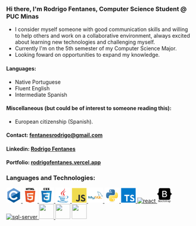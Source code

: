### Hi there, I'm Rodrigo Fentanes, Computer Science Student @ PUC Minas

- I consider myself someone with good communication skills and willing to help others and work on a collaborative environment, always excited about learning new technologies and challenging myself.
- Currently I'm on the 5th semester of my Computer Science Major.
- Looking foward on opportunities to expand my knowledge.
#### Languages:
- Native Portuguese
- Fluent English
- Intermediate Spanish

#### Miscellaneous (but could be of interest to someone reading this):
- European citizenship (Spanish).

#### Contact: <a href="mailto:fentanesrodrigo@gmail.com">fentanesrodrigo@gmail.com</a>
#### Linkedin: <a href="https://www.linkedin.com/in/rodrfentanes/">Rodrigo Fentanes</a>
#### Portfolio: <a href="https://rodrigofentanes.vercel.app/">rodrigofentanes.vercel.app</a>

<h3 align="left">Languages and Technologies:</h3>
 <a href="https://www.cprogramming.com/" target="_blank"> <img
        src="https://raw.githubusercontent.com/devicons/devicon/master/icons/c/c-original.svg" alt="c" width="40"
        height="40" /> </a> <a href="https://www.w3.org/html/" target="_blank"> <img
        src="https://raw.githubusercontent.com/devicons/devicon/master/icons/html5/html5-original-wordmark.svg"
        alt="html5" width="40" height="40" /> </a> <a href="https://www.w3schools.com/css/" target="_blank"> <img
        src="https://raw.githubusercontent.com/devicons/devicon/master/icons/css3/css3-original-wordmark.svg" alt="css3"
        width="40" height="40" /> </a> <a href="https://www.java.com" target="_blank"> <img
        src="https://raw.githubusercontent.com/devicons/devicon/master/icons/java/java-original.svg" alt="java"
        width="40" height="40" /> </a> <a href="https://developer.mozilla.org/en-US/docs/Web/JavaScript"
    target="_blank"> <img
        src="https://raw.githubusercontent.com/devicons/devicon/master/icons/javascript/javascript-original.svg"
        alt="javascript" width="40" height="40" /> </a> <a href="https://www.mysql.com/" target="_blank"> <img
        src="https://raw.githubusercontent.com/devicons/devicon/master/icons/mysql/mysql-original-wordmark.svg"
        alt="mysql" width="40" height="40" /> </a> <a href="https://www.python.org" target="_blank"> <img
        src="https://raw.githubusercontent.com/devicons/devicon/master/icons/python/python-original.svg" alt="python"
        width="40" height="40" /> </a> <a href="https://www.typescriptlang.org/" target="_blank"> <img
        src="https://raw.githubusercontent.com/devicons/devicon/master/icons/typescript/typescript-original.svg"
        alt="typescript" width="40" height="40" /> </a> <a href="https://reactjs.org/" target="_blank"> <img
        src="https://cdn.jsdelivr.net/gh/devicons/devicon/icons/react/react-original-wordmark.svg" alt="react"
        width="40" height="40" /> </a> <a href="https://getbootstrap.com" target="_blank"> <img
        src="https://raw.githubusercontent.com/devicons/devicon/master/icons/bootstrap/bootstrap-plain-wordmark.svg"
        alt="bootstrap" width="40" height="40" /> </a> <a href="https://docs.microsoft.com/pt-br/sql/sql-server/?view=sql-server-ver16"
    target="_blank"> <img src="https://cdn.jsdelivr.net/gh/devicons/devicon/icons/microsoftsqlserver/microsoftsqlserver-plain.svg" alt="sql-server"
        width="40" height="40" /> </a> <a href="https://nextjs.org/"
    target="_blank"> 
            <img src="https://cdn.jsdelivr.net/gh/devicons/devicon/icons/nextjs/nextjs-line.svg" width="40" height="40"  />
           </a> <a href="https://tailwindcss.com/"
    target="_blank"> <img src="https://cdn.jsdelivr.net/gh/devicons/devicon/icons/tailwindcss/tailwindcss-plain.svg" width="40" height="40" /></a> <a href="https://nodejs.org/en/"
    target="_blank"> 
            <img src="https://cdn.jsdelivr.net/gh/devicons/devicon/icons/nodejs/nodejs-original.svg" width="40" height="40"/>
          </a> </p>
